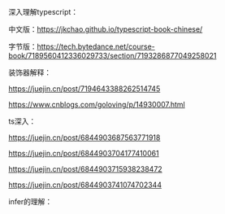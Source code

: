深入理解typescript：

中文版：https://jkchao.github.io/typescript-book-chinese/

字节版：https://tech.bytedance.net/course-book/7189560412336029733/section/7193286877049258021

装饰器解释：

https://juejin.cn/post/7194643388262514745

https://www.cnblogs.com/goloving/p/14930007.html

ts深入：

https://juejin.cn/post/6844903687563771918

https://juejin.cn/post/6844903704177410061

https://juejin.cn/post/6844903715938238472

https://juejin.cn/post/6844903741074702344

infer的理解：
